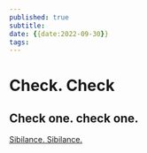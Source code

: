```yaml
---
published: true
subtitle: 
date: {{date:2022-09-30}}
tags: 
---
```


# Check. Check
## Check one. check one.
[Sibilance. Sibilance.](https://www.youtube.com/watch?v=EPVL45WkH84&ab_channel=madfoot/)
